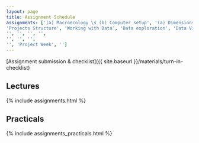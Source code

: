 ```yaml
---
layout: page
title: Assignment Schedule
assignments: ['(a) Macroecology \s (b) Computer setup', '(a) Dimensions of biodiversity (b) Intro to R and Version Control',
'Projects Structure', 'Working with Data', 'Data exploration', 'Data Visualization',
'', '', '', '',
'', '', '',
'', 'Project Week', '']
---
```


[Assignment submission & checklist]({{ site.baseurl }}/materials/turn-in-checklist)

## Lectures

{% include assignments.html %}

## Practicals

{% include assignments_practicals.html %}


<!-- Schedule Management
- Update the `assignments:` list with `title:` from `assignments/` files.
- Add 'Template' to `assignments:` to view the course template from `docs/`.
- The remaining content should be left AS IS.
-->
